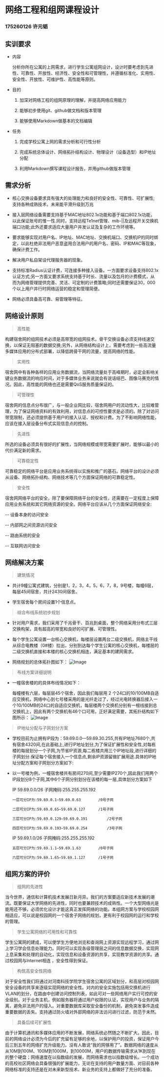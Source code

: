 # 网络工程和组网课程设计
   ### 175260126 许元韬
## 实训要求

- 内容
    
     分析你所在公寓的上网需求，进行学生公寓组网设计，设计时要考虑到先进性、可靠性、开放性、经济性、安全性和可管理性，并遵循标准化、实用性、安全性、开放性、可维护性、高性能等原则。

- 目的
    
    1.  加深对网络工程的组网原理的理解，并提高网络应用能力
    
    2.  能够初步使用git、github做文档和版本管理
    
    3.  能够使用Markdown做基本的文档编辑

- 任务
    
    1.  完成学校公寓上网的需求分析和可行性分析
    
    2.  完成系统总体设计、网络拓扑结构设计、物理设计（设备选型）和IP地址分配
    
    3.  利用Markdown撰写课程设计报告，并用github做版本管理
## 需求分析

- 核心交换设备要求具有强大的处理能力和良好的安全性、可靠性、可扩展性;支持各种成熟技术，未来能平滑升级到万兆  

- 接入层网络设备需要支持基于MAC地址802.1x功能和基于端口802.1x功能，以此保证账号的惟一性.同时，支持远程Te1net管理、mib-||及远程开关交换机端口功能;此外还要求适应大量用户并发认证及复杂的工作环境等。  

- 要求能够实现对用户名、IP地址、MAC地址、交换机端口、交换机IP的同时绑定，以此杜绝非法用户恶意盗用合法用户的用户名、密码、IP和MAC等现象，确保计费工作。  

- 解决用户私自架设代理服务器的现象。  

- 支持标准Radius认证计费，可连接多种接入设备。一方面要求设备支持802.1x认证方式;另一方面又要求系统支持基于时长、流量以及包月的计费模式，从而为网络管理提供完善、灵活、可定制的计费策略;同时还需要保证30，000个以上用户并行时网络运营的稳定和管理简便。  

- 网络必须具备高可靠、易管理等特征。 

## 网络设计原则
> 高性能 

构建宿舍网的组网技术必须是高带宽的组网技术。骨干交换设备必须支持线速交换，以保证无阻塞的数据交换;另外，从网络结构设计上，需要考虑到一些高流量多媒体应用的分布式部署，以降低跨骨干网的流量，提高网络的性能。 
> 实用性

宿舍网中有各种各样的应用业务数据流，当网络流量处于高峰期时，必定会影响关键业务数据流的响应时间，对于多媒体业务来说就会有说话结巴、图像马赛克的情况。因此，高性能的网络也还是需要QoS服务质量保证的。
> 可管理性

宿舍网的信息点分布很广，与一般企业网比较，宿舍网用户的流动性大，比较难管理，为了保证网络资料的有效利用，对信息点的可控性要求是必须的。除了对访问带宽限制，还必须提供基于用户的接入认证、授权和计费。为了不影响网络性能，应该在接入层设备分布式实现信息点的控制。
> 先进性

所选的设备必须具有很好的扩展性，当网络规模或带宽需要扩展时，能够以最小的代价满足新的需求。
> 可靠稳定性

可靠稳定的网络平台是应用业务系统得以实施和推广的基石。网络平台的设计必须从设备、网络拓扑结构、网络技术等几个方面保证网络的可靠稳定性。
> 安全性

宿舍网网络平台的安全，除了要保障网络平台的安全性，还需要在一定程度上保障应用业务系统和其它网络资源的安全。网络平台应该从几个方面保证网络安全:
    
   -- 设备本身的访问安全
    
   -- 内部网之间资源访问安全
    
   -- 路由系统的安全
    
   -- 互联网访问安全

## 网络解决方案
> 建筑情况

  - 共计9幢公寓式建筑，分别是1，2，3，4，5，6，7，8，9号楼，每幢6层，每层45间宿舍，共计2430间宿舍。

  - 学生宿舍每个房间设置1个信息点。
  
> 综合布线系统初步规划

  - 针对用户需求，我们采用了千兆骨干、百兆到桌面，整个网络采用分布式三层交换构架，具有超高的带宽和良好的可扩展、可管理性。
  
  - 每个学生公寓设置一台核心交换机，每楼层设置两台二级交换机，网络主干线从综合电教楼（0#楼）拉出，分别到达每个学生公寓的核心交换机，每楼层的二级交换机直接和本楼的核心交换机相连，满足基本的建网需求。
  
  - 网络规划的总体拓扑图如下：
  ![Image](https://github.com/zzzborios/175260126/blob/master/images/1.png)
  
  
> 布线方案详细说明
  
  - 一幢宿舍楼的的具体布线情况如下：
  
    每幢楼有六层，每层层45个宿舍，因此我们每层用 2 个24口的10/100MB自适应交换机，网络中心到七号楼采用的是光纤走过了，经过光电转换器后接入一个10/100MB的24口的自适应交换机，每层楼两个交换机分别有一根线接到总交换机上，因此有两个交换机有46个口可用，正好满足需要，其拓扑结构如下图所示：
    ![Image](https://github.com/zzzborios/175260126/blob/master/images/2.png)


> IP地址分配与子网划分方案
  - 学校目前为止拥有IP段为：59.69.0.0—59.69.30.255,共有IP地址7680个,共有宿舍4320间,在此基础上,进行IP地址划分,为了保证扩展性和安全性,对每栋楼的每层划分一个子网,为节省IP资源,每二栋楼共用三个IP地址段,进行详细的子网划分.保证每个宿舍接入一个信息点,剩余IP资源留做扩展用途.具体的IP地址分配方案和子网划分方案如下:

  - 以一号楼为例，一幢宿舍楼共有房间270间,至少需要IP270个,因此我们用两个IP段划分8个子网,其中6个子网分别划分在该楼的每一层,具体划分方案如下
  
    IP 59.69.0.0/26 	  子网掩码:255.255.255.192
    		
	    一层可分IP为:59.69.0.1—59.69.0.63		/0号子网
		 	
	    二层可分IP为:59.69.0.65—59.69.0.127		/1号子网
		
	    三层可分IP为:59.69.0.129—59.69.0.191	        /2号子网
		
	    四层可分IP为:59.69.0.193—59.69.0.254	        /3号子网
     
    IP 59.69.1.0/26	  子网掩码:255.255.255.192
                        
	    五层可分IP为:59.69.1.1—59.69.1.63		/0号子网
		 	
	    六层可分IP为:59.69.1.65—59.69.1.127		/1号子网

## 组网方案的评价
> 组网的先进性
  
  当今世界，通信和计算机技术发展日新月异。我们的方案要适应新技术发展的潮流。既要保证大学网络的先进性，同时也要兼顾技术的成熟性。一个大型网络光是能用还不够，必须优化设计才能这真正发挥网络的功能。本组网方案与学校校园网相适应，可以说是校园网的一个宿舍子网络的规划，更有利于校园网的运行和学校的管理。
> 学生公寓网络的可用性和可靠性

  学生公寓网的建成，可以使学生方便地浏览和查询网上资源实现远程学习，通过网上学习学会信息处理能力。同时可以实现各级管理层之间的信息数据交换，实现网上息采集和处理的自动化，实现信息和设备资源的共享，实现教学资源的共享。通过校园网与Internet相连 ，安全性得到保证。
> 构筑高安全性网络
  
  对于安全性我们将通过对河南科技学院学生宿舍公寓的区域划分，和高层对校园网安全设备的共享来逐级实现网络的安全性。对内的安全实施包括用交换机进行VLAN的划分，在路由中创建访问控制列表，如此可对一些网络用户实行可控的安全级别。对于业务主机，例如服务器将通过用户权限的认证，实现用户与业务的隔离，避免非法用户的侵入。对重要数据库采取安全备份的机制，避免突发事件造成重要数据的丢失。支持通过防火墙对外部网络的非法访问进行过滤，防范于未然。
> 具备后续可扩展性
   
  由于计算机通讯和多媒体应用的不断发展，网络系统必然随之不断扩大。因此，目前的网络设计必须为今后的扩充留有足够的余地，以保护用户的投资，保证用户今后三到五年的网络扩充升级能力。没有人敢说“我的网够用了”。数据网络的速度从从10M到100M、100M到1000M，到10000M，用户的数据传输需求从1K到现在的整个硬盘；网络速度在以指数级的发展，而网络需求也以指数级增长。一个成功的高校社区网络会具备很强的扩展能力，无论在支持的用户数量方面、对目前各种网络标准的支持还是在对未来新型技术、新业务的支持上都做好了充分的准备。
    

    
